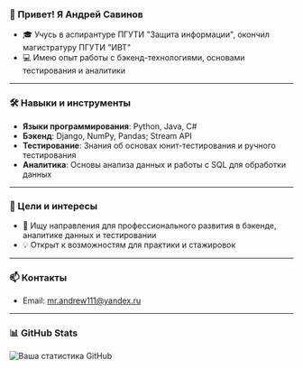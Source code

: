 ### 👋 Привет! Я Андрей Савинов

- 🎓 Учусь в аспирантуре ПГУТИ "Защита информации", окончил магистратуру ПГУТИ "ИВТ"
- 💻 Имею опыт работы с бэкенд-технологиями, основами тестирования и аналитики

---

### 🛠 Навыки и инструменты

- **Языки программирования**: Python, Java, C#
- **Бэкенд**: Django, NumPy, Pandas; Stream API
- **Тестирование**: Знания об основах юнит-тестирования и ручного тестирования
- **Аналитика**: Основы анализа данных и работы с SQL для обработки данных

---

### 🎯 Цели и интересы

- 🚀 Ищу направления для профессионального развития в бэкенде, аналитике данных и тестировании
- 💡 Открыт к возможностям для практики и стажировок

---

### 📫 Контакты
- Email: mr.andrew111@yandex.ru

---

### 📊 GitHub Stats
![Ваша статистика GitHub](https://github-readme-stats.vercel.app/api?username=andrsavi&show_icons=true&theme=dracula)

